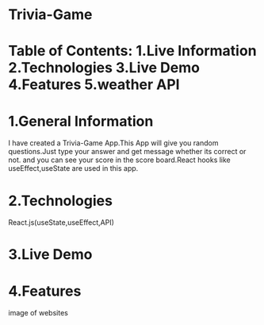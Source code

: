 # Trivia-Game

# Table of Contents: 1.Live Information 2.Technologies 3.Live Demo 4.Features 5.weather API

# 1.General Information
I have created a Trivia-Game App.This App will give you random questions.Just type your answer and get message whether its correct or not. and you can see your score in the score board.React hooks like useEffect,useState are used in this app.

# 2.Technologies
React.js(useState,useEffect,API)

# 3.Live Demo

# 4.Features
image of websites
